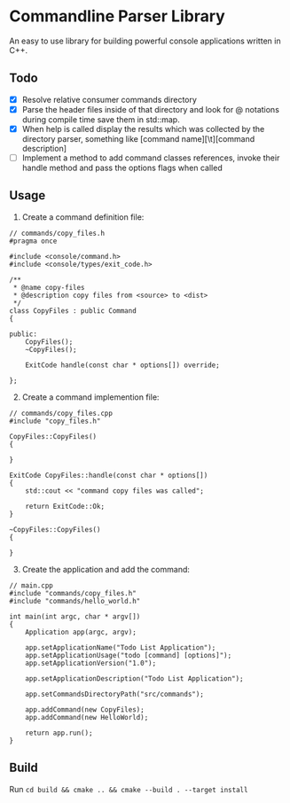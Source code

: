 # Commandline Parser Library

An easy to use library for building powerful console applications written in C++.

## Todo

- [x] Resolve relative consumer commands directory
- [x] Parse the header files inside of that directory and look for @ notations during compile time save them in std::map.
- [x] When help is called display the results which was collected by the directory parser, something like [command name][\t][command description]
- [ ] Implement a method to add command classes references, invoke their handle method and pass the options flags when called

## Usage

1. Create a command definition file:

```
// commands/copy_files.h
#pragma once

#include <console/command.h>
#include <console/types/exit_code.h>

/**
 * @name copy-files
 * @description copy files from <source> to <dist>
 */
class CopyFiles : public Command
{

public:
    CopyFiles();
    ~CopyFiles();

    ExitCode handle(const char * options[]) override;

};
```

2. Create a command implemention file:

```
// commands/copy_files.cpp
#include "copy_files.h"

CopyFiles::CopyFiles()
{

}

ExitCode CopyFiles::handle(const char * options[])
{
    std::cout << "command copy files was called";

    return ExitCode::Ok;
}

~CopyFiles::CopyFiles()
{
    
}
```

3. Create the application and add the command:

```
// main.cpp
#include "commands/copy_files.h"
#include "commands/hello_world.h"

int main(int argc, char * argv[])
{
    Application app(argc, argv);

    app.setApplicationName("Todo List Application");
    app.setApplicationUsage("todo [command] [options]");
    app.setApplicationVersion("1.0");

    app.setApplicationDescription("Todo List Application");

    app.setCommandsDirectoryPath("src/commands");

    app.addCommand(new CopyFiles);
    app.addCommand(new HelloWorld);

    return app.run();
}
```

## Build

Run `cd build && cmake .. && cmake --build . --target install`
